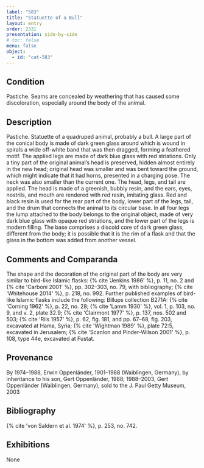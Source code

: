 ```yaml
---
label: "583"
title: "Statuette of a Bull"
layout: entry
order: 2331
presentation: side-by-side
# toc: false
menu: false
object:
  - id: "cat-583"
---
```


## Condition

Pastiche. Seams are concealed by weathering that has caused some discoloration, especially around the body of the animal.

## Description

Pastiche. Statuette of a quadruped animal, probably a bull. A large part of the conical body is made of dark green glass around which is wound in spirals a wide off-white band that was then dragged, forming a feathered motif. The applied legs are made of dark blue glass with red striations. Only a tiny part of the original animal’s head is preserved, hidden almost entirely in the new head; original head was smaller and was bent toward the ground, which might indicate that it had horns, presented in a charging pose. The neck was also smaller than the current one. The head, legs, and tail are applied. The head is made of a greenish, bubbly resin, and the ears, eyes, nostrils, and mouth are rendered with red resin, imitating glass. Red and black resin is used for the rear part of the body, lower part of the legs, tail, and the drum that connects the animal to its circular base. In all four legs the lump attached to the body belongs to the original object, made of very dark blue glass with opaque red striations, and the lower part of the legs is modern filling. The base comprises a discoid core of dark green glass, different from the body; it is possible that it is the rim of a flask and that the glass in the bottom was added from another vessel.

## Comments and Comparanda

The shape and the decoration of the original part of the body are very similar to bird-like Islamic flasks: {% cite 'Jenkins 1986' %}, p. 11, no. 2 and {% cite 'Carboni 2001' %}, pp. 302–303, no. 79, with bibliography; {% cite 'Whitehouse 2014' %}, p. 218, no. 992. Further published examples of bird-like Islamic flasks include the following: Billups collection B271A: {% cite 'Corning 1962' %}, p. 22, no. 28; {% cite 'Lamm 1930' %}, vol. 1, p. 103, no. 9, and v. 2, plate 32.9; {% cite 'Clairmont 1977' %}, p. 137, nos. 502 and 503; {% cite 'Riis 1957' %}, p. 62, fig. 181, and pp. 67–68, fig. 203, excavated at Hama, Syria; {% cite 'Wightman 1989' %}, plate 72:5, excavated in Jerusalem; {% cite 'Scanlon and Pinder-Wilson 2001' %}, p. 108, type 44e, excavated at Fustat.

## Provenance

By 1974–1988, Erwin Oppenländer, 1901–1988 (Waiblingen, Germany), by inheritance to his son, Gert Oppenländer, 1988; 1988–2003, Gert Oppenländer (Waiblingen, Germany), sold to the J. Paul Getty Museum, 2003

## Bibliography

{% cite 'von Saldern et al. 1974' %}, p. 253, no. 742.

## Exhibitions

None